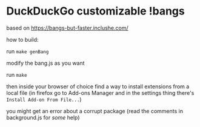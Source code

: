 # DuckDuckGo customizable !bangs
based on
https://bangs-but-faster.inclushe.com/

how to build:

run `make genBang`

modify the bang.js as you want

run `make`

then inside your browser of choice find a way to install extensions from a local file
(in firefox go to Add-ons Manager and in the settings thing there's `Install Add-on From File...`)

you might get an error about a corrupt package
(read the comments in background.js for _some_ help)


